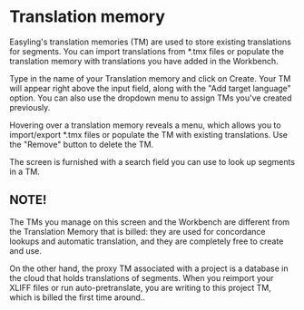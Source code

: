 # Translation memory

Easyling's translation memories (TM) are used to store existing
translations for segments. You can import translations from *.tmx
files or populate the translation memory with translations you have
added in the Workbench.

Type in the name of your Translation memory and click on Create. Your
TM will appear right above the input field, along with the "Add target
language" option. You can also use the dropdown menu to assign TMs
you've created previously.

Hovering over a translation memory reveals a menu, which allows you to
import/export *.tmx files or populate the TM with existing
translations. Use the "Remove" button to delete the TM.

The screen is furnished with a search field you can use to look up
segments in a TM.

## **NOTE!** 

The TMs you manage on this screen and the Workbench are different from
the Translation Memory that is billed: they are used for concordance
lookups and automatic translation, and they are completely free to
create and use.

On the other hand, the proxy TM associated with a project is a
database in the cloud that holds translations of segments. When you
reimport your XLIFF files or run auto-pretranslate, you are writing to
this project TM, which is billed the first time around..

